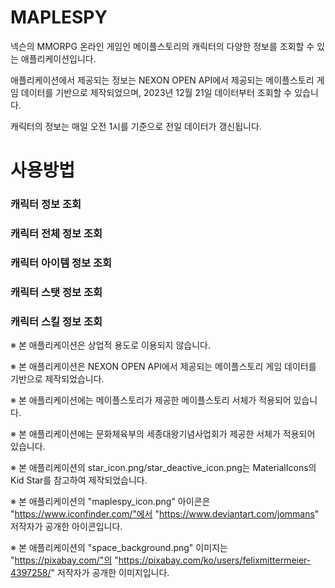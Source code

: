 # MAPLESPY

넥슨의 MMORPG 온라인 게임인 메이플스토리의 캐릭터의 다양한 정보를 조회할 수 있는 애플리케이션입니다.

애플리케이션에서 제공되는 정보는 NEXON OPEN API에서 제공되는 메이플스토리 게임 데이터를 기반으로 제작되었으며, 2023년 12월 21일 데이터부터 조회할 수 있습니다.

캐릭터의 정보는 매일 오전 1시를 기준으로 전일 데이터가 갱신됩니다.

# 사용방법

### 캐릭터 정보 조회

### 캐릭터 전체 정보 조회

### 캐릭터 아이템 정보 조회

### 캐릭터 스탯 정보 조회

### 캐릭터 스킬 정보 조회

※ 본 애플리케이션은 상업적 용도로 이용되지 않습니다.

※ 본 애플리케이션은 NEXON OPEN API에서 제공되는 메이플스토리 게임 데이터를 기반으로 제작되었습니다.

※ 본 애플리케이션에는 메이플스토리가 제공한 메이플스토리 서체가 적용되어 있습니다.

※ 본 애플리케이션에는 문화체육부의 세종대왕기념사업회가 제공한 서체가 적용되어 있습니다.

※ 본 애플리케이션의 star_icon.png/star_deactive_icon.png는 MaterialIcons의 Kid Star를 참고하여 제작되었습니다.

※ 본 애플리케이션의 "maplespy_icon.png" 아이콘은 "https://www.iconfinder.com/"에서 "https://www.deviantart.com/jommans" 저작자가 공개한 아이콘입니다.

※ 본 애플리케이션의 "space_background.png" 이미지는 "https://pixabay.com/"의 "https://pixabay.com/ko/users/felixmittermeier-4397258/" 저작자가 공개한 이미지입니다.
